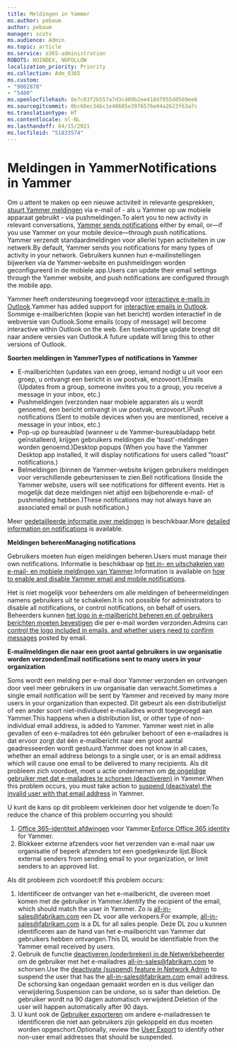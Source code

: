 ```yaml
---
title: Meldingen in Yammer
ms.author: pebaum
author: pebaum
manager: scotv
ms.audience: Admin
ms.topic: article
ms.service: o365-administration
ROBOTS: NOINDEX, NOFOLLOW
localization_priority: Priority
ms.collection: Adm_O365
ms.custom:
- "9002878"
- "5480"
ms.openlocfilehash: 8e7c03f2b557a7d3c409b2ee418df055d0569ee6
ms.sourcegitcommit: 8bc60ec34bc1e40685e3976576e04a2623f63a7c
ms.translationtype: HT
ms.contentlocale: nl-NL
ms.lasthandoff: 04/15/2021
ms.locfileid: "51833574"
---
```

# <a name="notifications-in-yammer"></a><span data-ttu-id="525da-102">Meldingen in Yammer</span><span class="sxs-lookup"><span data-stu-id="525da-102">Notifications in Yammer</span></span>

<span data-ttu-id="525da-103">Om u attent te maken op een nieuwe activiteit in relevante gesprekken, [stuurt Yammer meldingen](https://support.microsoft.com/en-gb/office/enable-or-disable-yammer-email-and-phone-notifications-93e530e0-189f-4768-8f28-7683d48cc996) via e-mail of - als u Yammer op uw mobiele apparaat gebruikt - via pushmeldingen.</span><span class="sxs-lookup"><span data-stu-id="525da-103">To alert you to new activity in relevant conversations, [Yammer sends notifications](https://support.microsoft.com/en-gb/office/enable-or-disable-yammer-email-and-phone-notifications-93e530e0-189f-4768-8f28-7683d48cc996) either by email, or—if you use Yammer on your mobile device—through push notifications.</span></span> <span data-ttu-id="525da-104">Yammer verzendt standaardmeldingen voor allerlei typen activiteiten in uw netwerk.</span><span class="sxs-lookup"><span data-stu-id="525da-104">By default, Yammer sends you notifications for many types of activity in your network.</span></span> <span data-ttu-id="525da-105">Gebruikers kunnen hun e-mailinstellingen bijwerken via de Yammer-website en pushmeldingen worden geconfigureerd in de mobiele app.</span><span class="sxs-lookup"><span data-stu-id="525da-105">Users can update their email settings through the Yammer website, and push notifications are configured through the mobile app.</span></span> 

<span data-ttu-id="525da-106">Yammer heeft ondersteuning toegevoegd voor [interactieve e-mails in Outlook](https://techcommunity.microsoft.com/t5/outlook-blog/interactive-yammer-emails-in-outlook-on-the-web-are-here/ba-p/1209420).</span><span class="sxs-lookup"><span data-stu-id="525da-106">Yammer has added support for [interactive emails in Outlook](https://techcommunity.microsoft.com/t5/outlook-blog/interactive-yammer-emails-in-outlook-on-the-web-are-here/ba-p/1209420).</span></span> <span data-ttu-id="525da-107">Sommige e-mailberichten (kopie van het bericht) worden interactief in de webversie van Outlook.</span><span class="sxs-lookup"><span data-stu-id="525da-107">Some emails (copy of message) will become interactive within Outlook on the web.</span></span> <span data-ttu-id="525da-108">Een toekomstige update brengt dit naar andere versies van Outlook.</span><span class="sxs-lookup"><span data-stu-id="525da-108">A future update will bring this to other versions of Outlook.</span></span>

<span data-ttu-id="525da-109">**Soorten meldingen in Yammer**</span><span class="sxs-lookup"><span data-stu-id="525da-109">**Types of notifications in Yammer**</span></span>

- <span data-ttu-id="525da-110">E-mailberichten (updates van een groep, iemand nodigt u uit voor een groep, u ontvangt een bericht in uw postvak, enzovoort.)</span><span class="sxs-lookup"><span data-stu-id="525da-110">Emails (Updates from a group, someone invites you to a group, you receive a message in your inbox, etc.)</span></span>
- <span data-ttu-id="525da-111">Pushmeldingen (verzonden naar mobiele apparaten als u wordt genoemd, een bericht ontvangt in uw postvak, enzovoort.)</span><span class="sxs-lookup"><span data-stu-id="525da-111">Push notifications (Sent to mobile devices when you are mentioned, receive a message in your inbox, etc.)</span></span>
- <span data-ttu-id="525da-112">Pop-up op bureaublad (wanneer u de Yammer-bureaubladapp hebt geïnstalleerd, krijgen gebruikers meldingen die 'toast'-meldingen worden genoemd.)</span><span class="sxs-lookup"><span data-stu-id="525da-112">Desktop popups (When you have the Yammer Desktop app installed, it will display notifications for users called "toast" notifications.)</span></span>
- <span data-ttu-id="525da-113">Belmeldingen (binnen de Yammer-website krijgen gebruikers meldingen voor verschillende gebeurtenissen te zien.</span><span class="sxs-lookup"><span data-stu-id="525da-113">Bell notifications (Inside the Yammer website, users will see notifications for different events.</span></span> <span data-ttu-id="525da-114">Het is mogelijk dat deze meldingen niet altijd een bijbehorende e-mail- of pushmelding hebben.)</span><span class="sxs-lookup"><span data-stu-id="525da-114">These notifications may not always have an associated email or push notification.)</span></span>

<span data-ttu-id="525da-115">Meer [gedetailleerde informatie over meldingen](https://support.microsoft.com/en-gb/office/enable-or-disable-yammer-email-and-phone-notifications-93e530e0-189f-4768-8f28-7683d48cc996) is beschikbaar.</span><span class="sxs-lookup"><span data-stu-id="525da-115">More [detailed information on notifications](https://support.microsoft.com/en-gb/office/enable-or-disable-yammer-email-and-phone-notifications-93e530e0-189f-4768-8f28-7683d48cc996) is available.</span></span>

<span data-ttu-id="525da-116">**Meldingen beheren**</span><span class="sxs-lookup"><span data-stu-id="525da-116">**Managing notifications**</span></span>

<span data-ttu-id="525da-117">Gebruikers moeten hun eigen meldingen beheren.</span><span class="sxs-lookup"><span data-stu-id="525da-117">Users must manage their own notifications.</span></span> <span data-ttu-id="525da-118">Informatie is beschikbaar op [het in- en uitschakelen van e-mail- en mobiele meldingen van Yammer](https://support.microsoft.com/en-gb/office/enable-or-disable-yammer-email-and-phone-notifications-93e530e0-189f-4768-8f28-7683d48cc996).</span><span class="sxs-lookup"><span data-stu-id="525da-118">Information is available on [how to enable and disable Yammer email and mobile notifications](https://support.microsoft.com/en-gb/office/enable-or-disable-yammer-email-and-phone-notifications-93e530e0-189f-4768-8f28-7683d48cc996).</span></span> 

<span data-ttu-id="525da-119">Het is niet mogelijk voor beheerders om alle meldingen of beheermeldingen namens gebruikers uit te schakelen.</span><span class="sxs-lookup"><span data-stu-id="525da-119">It is not possible for administrators to disable all notifications, or control notifications, on behalf of users.</span></span> <span data-ttu-id="525da-120">Beheerders kunnen [het logo in e-mailbericht beheren en of gebruikers berichten moeten bevestigen](https://docs.microsoft.com/yammer/configure-your-yammer-network/configure-email-and-yammer) die per e-mail worden verzonden.</span><span class="sxs-lookup"><span data-stu-id="525da-120">Admins can [control the logo included in emails, and whether users need to confirm messages](https://docs.microsoft.com/yammer/configure-your-yammer-network/configure-email-and-yammer) posted by email.</span></span>

<span data-ttu-id="525da-121">**E-mailmeldingen die naar een groot aantal gebruikers in uw organisatie worden verzonden**</span><span class="sxs-lookup"><span data-stu-id="525da-121">**Email notifications sent to many users in your organization**</span></span>

<span data-ttu-id="525da-122">Soms wordt een melding per e-mail door Yammer verzonden en ontvangen door veel meer gebruikers in uw organisatie dan verwacht.</span><span class="sxs-lookup"><span data-stu-id="525da-122">Sometimes a single email notification will be sent by Yammer and received by many more users in your organization than expected.</span></span> <span data-ttu-id="525da-123">Dit gebeurt als een distributielijst of een ander soort niet-individueel e-mailadres wordt toegevoegd aan Yammer.</span><span class="sxs-lookup"><span data-stu-id="525da-123">This happens when a distribution list, or other type of non-individual email address, is added to Yammer.</span></span> <span data-ttu-id="525da-124">Yammer weet niet in alle gevallen of een e-mailadres tot één gebruiker behoort of een e-mailadres is dat ervoor zorgt dat één e-mailbericht naar een groot aantal geadresseerden wordt gestuurd.</span><span class="sxs-lookup"><span data-stu-id="525da-124">Yammer does not know in all cases, whether an email address belongs to a single user, or is an email address which will cause one email to be delivered to many recipients.</span></span> <span data-ttu-id="525da-125">Als dit probleem zich voordoet, moet u actie ondernemen om [de ongeldige gebruiker met dat e-mailadres te schorsen (deactiveren)](https://docs.microsoft.com/yammer/manage-yammer-users/add-block-or-remove-users#remove-users) in Yammer.</span><span class="sxs-lookup"><span data-stu-id="525da-125">When this problem occurs, you must take action to [suspend (deactivate) the invalid user with that email address](https://docs.microsoft.com/yammer/manage-yammer-users/add-block-or-remove-users#remove-users) in Yammer.</span></span> 

<span data-ttu-id="525da-126">U kunt de kans op dit probleem verkleinen door het volgende te doen:</span><span class="sxs-lookup"><span data-stu-id="525da-126">To reduce the chance of this problem occurring you should:</span></span>

1. <span data-ttu-id="525da-127">[Office 365-identiteit afdwingen](https://docs.microsoft.com/yammer/configure-your-yammer-network/enforce-office-365-identity) voor Yammer.</span><span class="sxs-lookup"><span data-stu-id="525da-127">[Enforce Office 365 identity](https://docs.microsoft.com/yammer/configure-your-yammer-network/enforce-office-365-identity) for Yammer.</span></span>
2. <span data-ttu-id="525da-128">Blokkeer externe afzenders voor het verzenden van e-mail naar uw organisatie of beperk afzenders tot een goedgekeurde lijst.</span><span class="sxs-lookup"><span data-stu-id="525da-128">Block external senders from sending email to your organization, or limit senders to an approved list.</span></span>

<span data-ttu-id="525da-129">Als dit probleem zich voordoet:</span><span class="sxs-lookup"><span data-stu-id="525da-129">If this problem occurs:</span></span>

1. <span data-ttu-id="525da-130">Identificeer de ontvanger van het e-mailbericht, die overeen moet komen met de gebruiker in Yammer.</span><span class="sxs-lookup"><span data-stu-id="525da-130">Identify the recipient of the email, which should match the user in Yammer.</span></span> <span data-ttu-id="525da-131">Zo is all-in-sales@fabrikam.com een DL voor alle verkopers.</span><span class="sxs-lookup"><span data-stu-id="525da-131">For example, all-in-sales@fabrikam.com is a DL for all sales people.</span></span> <span data-ttu-id="525da-132">Deze DL zou u kunnen identificeren aan de hand van het e-mailbericht van Yammer dat gebruikers hebben ontvangen.</span><span class="sxs-lookup"><span data-stu-id="525da-132">This DL would be identifiable from the Yammer email received by users.</span></span>
2. <span data-ttu-id="525da-133">Gebruik de functie [deactiveren (onderbreken) in de Netwerkbeheerder](https://docs.microsoft.com/yammer/manage-yammer-users/add-block-or-remove-users#remove-users) om de gebruiker met het e-mailadres all-in-sales@fabrikam.com te schorsen.</span><span class="sxs-lookup"><span data-stu-id="525da-133">Use the [deactivate (suspend) feature in Network Admin](https://docs.microsoft.com/yammer/manage-yammer-users/add-block-or-remove-users#remove-users) to suspend the user that has the all-in-sales@fabrikam.com email address.</span></span> <span data-ttu-id="525da-134">De schorsing kan ongedaan gemaakt worden en is dus veiliger dan verwijdering.</span><span class="sxs-lookup"><span data-stu-id="525da-134">Suspension can be undone, so is safer than deletion.</span></span> <span data-ttu-id="525da-135">De gebruiker wordt na 90 dagen automatisch verwijderd.</span><span class="sxs-lookup"><span data-stu-id="525da-135">Deletion of the user will happen automatically after 90 days.</span></span>
3. <span data-ttu-id="525da-136">U kunt ook de [Gebruiker exporteren](https://docs.microsoft.com/yammer/manage-security-and-compliance/export-yammer-enterprise-data#ExportUsers) om andere e-mailadressen te identificeren die niet aan gebruikers zijn gekoppeld en dus moeten worden opgeschort.</span><span class="sxs-lookup"><span data-stu-id="525da-136">Optionally, review the [User Export](https://docs.microsoft.com/yammer/manage-security-and-compliance/export-yammer-enterprise-data#ExportUsers) to identify other non-user email addresses that should be suspended.</span></span>
